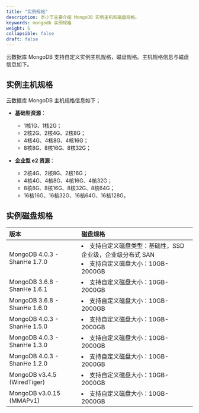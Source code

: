 ```yaml
---
title: "实例规格"
description: 本小节主要介绍 MongoDB 实例主机和磁盘规格。 
keywords: mongodb 实例规格 
weight: 5
collapsible: false
draft: false
---
```


云数据库 MongoDB 支持自定义实例主机规格，磁盘规格。主机规格信息与磁盘信息如下。

## 实例主机规格

云数据库 MongoDB 主机规格信息如下； 

- **基础型资源**：
  - 1核1G、1核2G；
  - 2核2G、2核4G、2核8G；
  - 4核4G、4核8G、4核16G；
  - 8核8G、8核16G、8核32G；

- **企业型 e2 资源**：
  - 2核4G、2核8G、2核16G；
  - 4核4G、4核8G、4核16G、4核32G；
  - 8核8G、8核16G、8核32G、8核64G；
  - 16核16G、16核32G、16核64G、16核128G。



## 实例磁盘规格

| <span style="display:inline-block;width:120px">版本</span> | <span style="display:inline-block;width:120px">磁盘规格</span> |
| :--------------------------------------------------------- | :----------------------------------------------------------- |
| MongoDB 4.0.3 - ShanHe 1.7.0                            | <li>支持自定义磁盘类型：基础性，SSD企业级，企业级分布式 SAN<li>支持自定义磁盘大小：10GB-2000GB |
| MongoDB 3.6.8 - ShanHe 1.6.1                            | <li>支持自定义磁盘大小：10GB-2000GB                          |
| MongoDB 3.6.8 - ShanHe 1.6.0                            | <li>支持自定义磁盘大小：10GB-2000GB                          |
| MongoDB 4.0.3 - ShanHe 1.5.0                            | <li>支持自定义磁盘大小：10GB-2000GB                          |
| MongoDB 4.0.3 - ShanHe 1.3.0                            | <li>支持自定义磁盘大小：10GB-2000GB                          |
| MongoDB 4.0.3 - ShanHe 1.2.0                            | <li>支持自定义磁盘大小：10GB-2000GB                          |
| MongoDB v3.4.5 (WiredTiger)                                | <li>支持自定义磁盘大小：10GB-2000GB                          |
| MongoDB v3.0.15 (MMAPv1)                                   | <li>支持自定义磁盘大小：10GB-2000GB                          |

